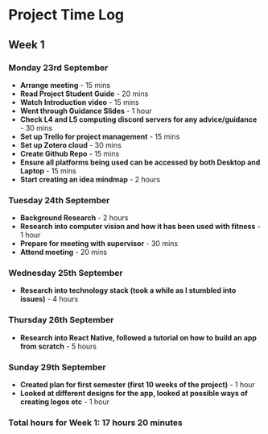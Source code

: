 # Project Time Log

## Week 1

### Monday 23rd September

- **Arrange meeting** - 15 mins
- **Read Project Student Guide** - 20 mins
- **Watch Introduction video** - 15 mins
- **Went through Guidance Slides** - 1 hour
- **Check L4 and L5 computing discord servers for any advice/guidance** - 30 mins
- **Set up Trello for project management** - 15 mins
- **Set up Zotero cloud** - 30 mins
- **Create Github Repo** - 15 mins
- **Ensure all platforms being used can be accessed by both Desktop and Laptop** - 15 mins
- **Start creating an idea mindmap** - 2 hours

### Tuesday 24th September 

- **Background Research** - 2 hours
- **Research into computer vision and how it has been used with fitness** - 1 hour 
- **Prepare for meeting with supervisor** - 30 mins
- **Attend meeting** - 20 mins

### Wednesday 25th September

- **Research into technology stack (took a while as I stumbled into issues)** - 4 hours

### Thursday 26th September 

- **Research into React Native, followed a tutorial on how to build an app from scratch** - 5 hours

### Sunday 29th September 

- **Created plan for first semester (first 10 weeks of the project)** - 1 hour
- **Looked at different designs for the app, looked at possible ways of creating logos etc** - 1 hour

### Total hours for Week 1: 17 hours 20 minutes

